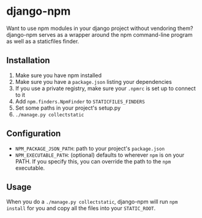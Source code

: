 # django-npm

Want to use npm modules in your django project without vendoring them? django-npm serves as a wrapper around the npm command-line program as well as a staticfiles finder.

## Installation

1. Make sure you have npm installed
2. Make sure you have a `package.json` listing your dependencies
3. If you use a private registry, make sure your `.npmrc` is set up to connect to it
4. Add `npm.finders.NpmFinder` to `STATICFILES_FINDERS`
5. Set some paths in your project's setup.py
6. `./manage.py collectstatic`

## Configuration

 * `NPM_PACKAGE_JSON_PATH`: path to your project's `package.json`
 * `NPM_EXECUTABLE_PATH`: (optional) defaults to wherever `npm` is on your PATH.  If you specify this, you can override the path to the `npm` executable.

## Usage

When you do a `./manage.py collectstatic`, django-npm will run `npm install` for you and copy all the files into your `STATIC_ROOT`.
